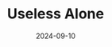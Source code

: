 ---
title: Useless Alone
date: 2024-09-10
slug: useless-alone

image: moon.jpg
images:
    - images/moon.jpg
---
